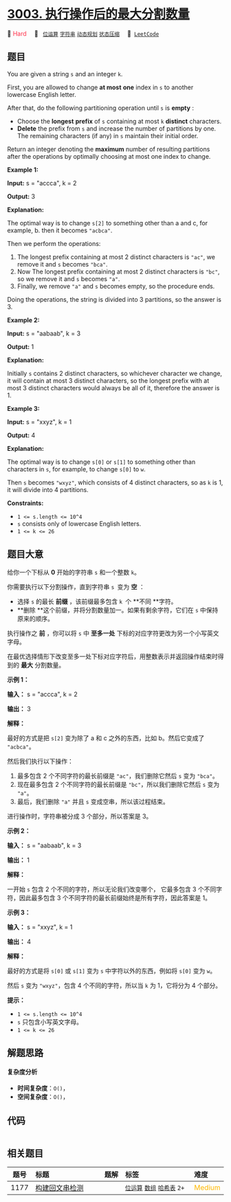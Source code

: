 # [3003. 执行操作后的最大分割数量](https://leetcode.com/problems/maximize-the-number-of-partitions-after-operations)

🔴 <font color=#ff334b>Hard</font>&emsp; 🔖&ensp; [`位运算`](/leetcode/outline/tag/bit-manipulation.md) [`字符串`](/leetcode/outline/tag/string.md) [`动态规划`](/leetcode/outline/tag/dynamic-programming.md) [`状态压缩`](/leetcode/outline/tag/bitmask.md)&emsp; 🔗&ensp;[`LeetCode`](https://leetcode.com/problems/maximize-the-number-of-partitions-after-operations)


## 题目

You are given a string `s` and an integer `k`.

First, you are allowed to change **at most** **one** index in `s` to another
lowercase English letter.

After that, do the following partitioning operation until `s` is **empty** :

  * Choose the **longest** **prefix** of `s` containing at most `k` **distinct** characters.
  * **Delete** the prefix from `s` and increase the number of partitions by one. The remaining characters (if any) in `s` maintain their initial order.

Return an integer denoting the **maximum** number of resulting partitions
after the operations by optimally choosing at most one index to change.



**Example 1:**

**Input:** s = "accca", k = 2

**Output:** 3

**Explanation:**

The optimal way is to change `s[2]` to something other than a and c, for
example, b. then it becomes `"acbca"`.

Then we perform the operations:

  1. The longest prefix containing at most 2 distinct characters is `"ac"`, we remove it and `s` becomes `"bca"`.
  2. Now The longest prefix containing at most 2 distinct characters is `"bc"`, so we remove it and `s` becomes `"a"`.
  3. Finally, we remove `"a"` and `s` becomes empty, so the procedure ends.

Doing the operations, the string is divided into 3 partitions, so the answer
is 3.

**Example 2:**

**Input:** s = "aabaab", k = 3

**Output:** 1

**Explanation:**

Initially `s` contains 2 distinct characters, so whichever character we
change, it will contain at most 3 distinct characters, so the longest prefix
with at most 3 distinct characters would always be all of it, therefore the
answer is 1.

**Example 3:**

**Input:** s = "xxyz", k = 1

**Output:** 4

**Explanation:**

The optimal way is to change `s[0]` or `s[1]` to something other than
characters in `s`, for example, to change `s[0]` to `w`.

Then `s` becomes `"wxyz"`, which consists of 4 distinct characters, so as `k`
is 1, it will divide into 4 partitions.



**Constraints:**

  * `1 <= s.length <= 10^4`
  * `s` consists only of lowercase English letters.
  * `1 <= k <= 26`


## 题目大意

给你一个下标从 **0** 开始的字符串 `s` 和一个整数 `k`。

你需要执行以下分割操作，直到字符串 `s `变为 **空** ：

  * 选择 `s` 的最长 **前缀** ，该前缀最多包含 `k `个 **不同  **字符。
  * **删除  **这个前缀，并将分割数量加一。如果有剩余字符，它们在 `s` 中保持原来的顺序。

执行操作之 **前** ，你可以将 `s` 中 **至多一处** 下标的对应字符更改为另一个小写英文字母。

在最优选择情形下改变至多一处下标对应字符后，用整数表示并返回操作结束时得到的 **最大** 分割数量。



**示例 1：**

**输入：** s = "accca", k = 2

**输出：** 3

**解释：**

最好的方式是把 `s[2]` 变为除了 a 和 c 之外的东西，比如 b。然后它变成了 `"acbca"`。

然后我们执行以下操作：

  1. 最多包含 2 个不同字符的最长前缀是 `"ac"`，我们删除它然后 `s` 变为 `"bca"`。
  2. 现在最多包含 2 个不同字符的最长前缀是 `"bc"`，所以我们删除它然后 `s` 变为 `"a"`。
  3. 最后，我们删除 `"a"` 并且 `s` 变成空串，所以该过程结束。

进行操作时，字符串被分成 3 个部分，所以答案是 3。

**示例 2：**

**输入：** s = "aabaab", k = 3

**输出：** 1

**解释：**

一开始 `s` 包含 2 个不同的字符，所以无论我们改变哪个， 它最多包含 3 个不同字符，因此最多包含 3 个不同字符的最长前缀始终是所有字符，因此答案是
1。

**示例 3：**

**输入：** s = "xxyz", k = 1

**输出：** 4

**解释：**

最好的方式是将 `s[0]` 或 `s[1]` 变为 `s` 中字符以外的东西，例如将 `s[0]` 变为 `w`。

然后 `s` 变为 `"wxyz"`，包含 4 个不同的字符，所以当 `k` 为 1，它将分为 4 个部分。



**提示：**

  * `1 <= s.length <= 10^4`
  * `s` 只包含小写英文字母。
  * `1 <= k <= 26`


## 解题思路

#### 复杂度分析

- **时间复杂度**：`O()`，
- **空间复杂度**：`O()`，

## 代码

```javascript

```

## 相关题目

| 题号 | 标题 | 题解 | 标签 | 难度 |
| :------: | :------ | :------: | :------ | :------ |
| 1177 | [构建回文串检测](https://leetcode.com/problems/can-make-palindrome-from-substring) |  |  [`位运算`](/leetcode/outline/tag/bit-manipulation.md) [`数组`](/leetcode/outline/tag/array.md) [`哈希表`](/leetcode/outline/tag/hash-table.md) `2+` | <font color=#ffb800>Medium</font> |

<style>
.blue {
    background-color: #096dd9;
    padding: 0.25rem 0.5rem;
    margin: 0;
    font-size: 0.85em;
    border-radius: 3px;
    color: white;
    font-weight: 500;
}
table th:first-of-type { width: 10%; }
table th:nth-of-type(2) { width: 35%; }
table th:nth-of-type(3) { width: 10%; }
table th:nth-of-type(4) { width: 35%; }
table th:nth-of-type(5) { width: 10%; }
</style>
